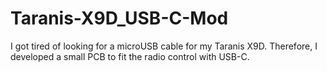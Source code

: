 # Taranis-X9D_USB-C-Mod

I got tired of looking for a microUSB cable for my Taranis X9D. Therefore, I developed a small PCB to fit the radio control with USB-C.

